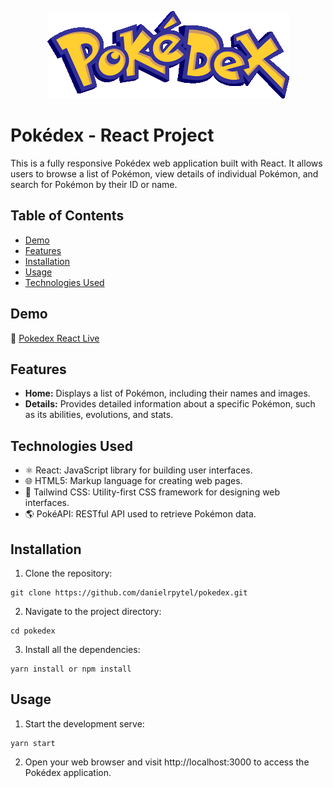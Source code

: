 <p align="center">
    <img src="/src/images/logo.png">
</p>

# Pokédex - React Project

This is a fully responsive Pokédex web application built with React. It allows users to browse a list of Pokémon, view details of individual Pokémon, and search for Pokémon by their ID or name.

## Table of Contents

- [Demo](#demo)
- [Features](#features)
- [Installation](#installation)
- [Usage](#usage)
- [Technologies Used](#technologies-used)

## Demo

🔗 [Pokedex React Live](https://danielrpytel.github.io/pokedex/)

## Features

- **Home:** Displays a list of Pokémon, including their names and images.
- **Details:** Provides detailed information about a specific Pokémon, such as its abilities, evolutions, and stats.

## Technologies Used

- :atom_symbol: React: JavaScript library for building user interfaces.
- :globe_with_meridians: HTML5: Markup language for creating web pages.
- :art: Tailwind CSS: Utility-first CSS framework for designing web interfaces.
- :earth_americas: PokéAPI: RESTful API used to retrieve Pokémon data.

## Installation

1. Clone the repository:

```shell
git clone https://github.com/danielrpytel/pokedex.git
```

2. Navigate to the project directory:

```shell
cd pokedex
```

3. Install all the dependencies:

```shell
yarn install or npm install
```

## Usage

1. Start the development serve:

```shell
yarn start
```

2. Open your web browser and visit http://localhost:3000 to access the Pokédex application.
